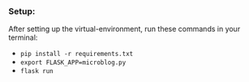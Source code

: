 ### Setup:
After setting up the virtual-environment, run these commands in your terminal:
+ `pip install -r requirements.txt`
+ `export FLASK_APP=microblog.py`
+ `flask run`
